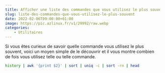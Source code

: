 ```yaml
---
title: Afficher une liste des commandes que vous utilisez le plus souvent
slug: liste-des-commandes-que-vous-utilisez-le-plus-souvent
date: 2022-02-06T09:00:00+01:00
image: https://pic.azlinux.fr/v1/29992/raw.webp
categories:
    - Utilitaires
---
```


Si vous êtes curieux de savoir quelle commande vous utilisez le plus souvent, voici un moyen simple de le découvrir et il vous montre combien de fois vous utilisez telle ou telle commande. 

```bash
history | awk '{print $2}' | sort | uniq -c | sort -rn | head
```
